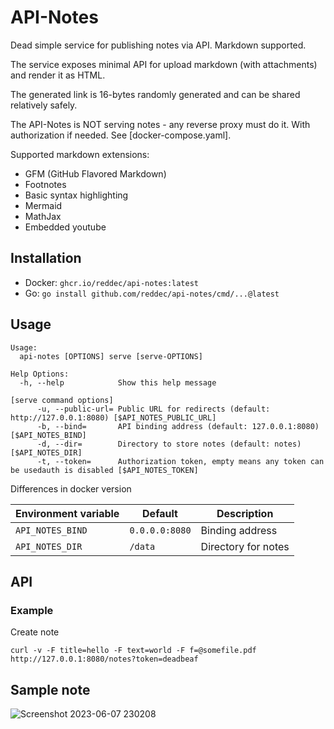 # API-Notes

Dead simple service for publishing notes via API. Markdown supported.

The service exposes minimal API for upload markdown (with attachments) and render it as HTML.

The generated link is 16-bytes randomly generated and can be shared relatively safely.

The API-Notes is NOT serving notes - any reverse proxy must do it. With authorization if needed.
See [docker-compose.yaml].

Supported markdown extensions:

- GFM (GitHub Flavored Markdown)
- Footnotes
- Basic syntax highlighting
- Mermaid
- MathJax
- Embedded youtube

## Installation

- Docker: `ghcr.io/reddec/api-notes:latest`
- Go: `go install github.com/reddec/api-notes/cmd/...@latest`

## Usage

```
Usage:
  api-notes [OPTIONS] serve [serve-OPTIONS]

Help Options:
  -h, --help            Show this help message

[serve command options]
      -u, --public-url= Public URL for redirects (default: http://127.0.0.1:8080) [$API_NOTES_PUBLIC_URL]
      -b, --bind=       API binding address (default: 127.0.0.1:8080) [$API_NOTES_BIND]
      -d, --dir=        Directory to store notes (default: notes) [$API_NOTES_DIR]
      -t, --token=      Authorization token, empty means any token can be usedauth is disabled [$API_NOTES_TOKEN]

```

Differences in docker version

| Environment variable | Default        | Description         |
|----------------------|----------------|---------------------|
| `API_NOTES_BIND`     | `0.0.0.0:8080` | Binding address     |
| `API_NOTES_DIR`      | `/data`        | Directory for notes |

## API

### Example

Create note

    curl -v -F title=hello -F text=world -F f=@somefile.pdf http://127.0.0.1:8080/notes?token=deadbeaf


## Sample note

![Screenshot 2023-06-07 230208](https://github.com/reddec/api-notes/assets/6597086/c5b7b999-ea25-4fb2-996d-bf8f6a6e9c0d)
